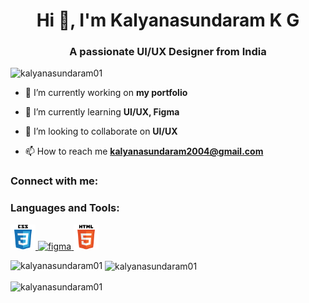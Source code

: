 <h1 align="center">Hi 👋, I'm Kalyanasundaram K G</h1>
<h3 align="center">A passionate UI/UX Designer from India</h3>

<p align="left"> <img src="https://komarev.com/ghpvc/?username=kalyanasundaram01&label=Profile%20views&color=0e75b6&style=flat" alt="kalyanasundaram01" /> </p>

- 🔭 I’m currently working on **my portfolio**

- 🌱 I’m currently learning **UI/UX, Figma**

- 👯 I’m looking to collaborate on **UI/UX**

- 📫 How to reach me **kalyanasundaram2004@gmail.com**

<h3 align="left">Connect with me:</h3>
<p align="left">
</p>

<h3 align="left">Languages and Tools:</h3>
<p align="left"> <a href="https://www.w3schools.com/css/" target="_blank" rel="noreferrer"> <img src="https://raw.githubusercontent.com/devicons/devicon/master/icons/css3/css3-original-wordmark.svg" alt="css3" width="40" height="40"/> </a> <a href="https://www.figma.com/" target="_blank" rel="noreferrer"> <img src="https://www.vectorlogo.zone/logos/figma/figma-icon.svg" alt="figma" width="40" height="40"/> </a> <a href="https://www.w3.org/html/" target="_blank" rel="noreferrer"> <img src="https://raw.githubusercontent.com/devicons/devicon/master/icons/html5/html5-original-wordmark.svg" alt="html5" width="40" height="40"/> </a> </p>

<p><img align="left" src="https://github-readme-stats.vercel.app/api/top-langs?username=kalyanasundaram01&show_icons=true&locale=en&layout=compact" alt="kalyanasundaram01" /></p>

<p>&nbsp;<img align="center" src="https://github-readme-stats.vercel.app/api?username=kalyanasundaram01&show_icons=true&locale=en" alt="kalyanasundaram01" /></p>

<p><img align="center" src="https://github-readme-streak-stats.herokuapp.com/?user=kalyanasundaram01&" alt="kalyanasundaram01" /></p>
